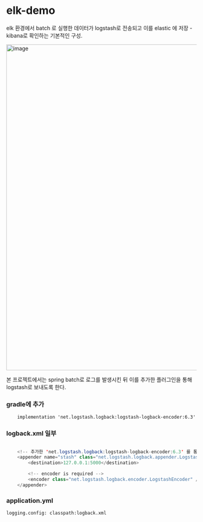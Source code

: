 # elk-demo

elk 환경에서 batch 로 실행한 데이터가 logstash로 전송되고 이를 elastic 에 저장 - kibana로 확인하는 기본적인 구성.

<img width="863" alt="image" src="https://user-images.githubusercontent.com/45115557/235416632-4006146b-2afc-4327-901d-8985e8e12ea0.png">

본 프로젝트에서는 spring batch로 로그를 발생시킨 뒤 이를 추가한 플러그인을 통해 logstash로 보내도록 한다. 

### gradle에 추가

```
    implementation 'net.logstash.logback:logstash-logback-encoder:6.3'
```

### logback.xml 일부

```java

    <!-- 추가한 'net.logstash.logback:logstash-logback-encoder:6.3' 를 통해 logstash로 전송 -->
    <appender name="stash" class="net.logstash.logback.appender.LogstashTcpSocketAppender">
        <destination>127.0.0.1:5000</destination>

        <!-- encoder is required -->
        <encoder class="net.logstash.logback.encoder.LogstashEncoder" />
    </appender>

```


### application.yml 

```
logging.config: classpath:logback.xml
```
